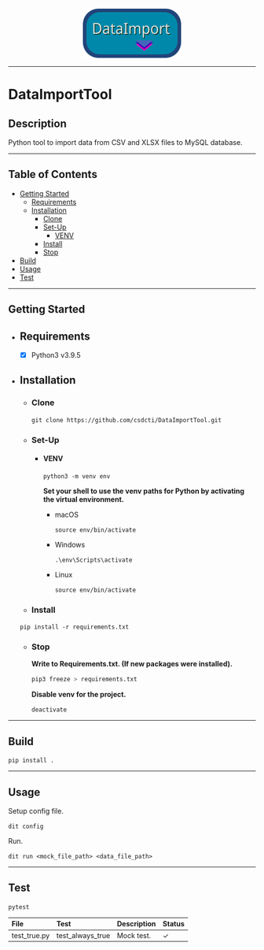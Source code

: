 <p align="center">
	<img src="docs/assets/logo.png" width="200" height="100">
</p>

---

# DataImportTool

## Description

Python tool to import data from CSV and XLSX files to MySQL database.

---

## Table of Contents

- [Getting Started](#getting-started)
  - [Requirements](#requirements)
  - [Installation](#installation)
    - [Clone](#clone)
    - [Set-Up](#set-up)
      - [VENV](#venv)
    - [Install](#install)
    - [Stop](#stop)
- [Build](#build)
- [Usage](#usage)
- [Test](#test)

---

## Getting Started

- ## Requirements

  - [x] Python3 v3.9.5

- ## Installation

  - ### Clone

    ```shell
    git clone https://github.com/csdcti/DataImportTool.git
    ```

  - ### Set-Up

    - #### VENV

      ```shell
      python3 -m venv env
      ```

      **Set your shell to use the venv paths for Python by activating the virtual environment.**

      - macOS

        ```shell
        source env/bin/activate
        ```

      - Windows

        ```shell
        .\env\Scripts\activate
        ```

      - Linux
        ```shell
        source env/bin/activate
        ```

  - ### Install

  ```python3
  pip install -r requirements.txt
  ```

  - ### Stop

    **Write to Requirements.txt. (If new packages were installed).**

    ```python
    pip3 freeze > requirements.txt
    ```

    **Disable venv for the project.**

    ```shell
    deactivate
    ```

---

## Build

```shell
pip install .
```

---

## Usage

Setup config file.

```shell
dit config
```

Run.

```shell
dit run <mock_file_path> <data_file_path>
```

---

## Test

```shell
pytest
```

| File         | Test             | Description | Status   |
| :----------- | :--------------- | :---------- | :------- |
| test_true.py | test_always_true | Mock test.  | &#10003; |

